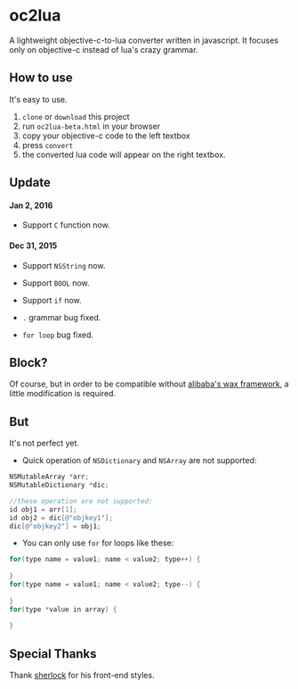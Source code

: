 # oc2lua

A lightweight objective-c-to-lua converter written in javascript. It focuses only on objective-c instead of lua's crazy grammar.

How to use
----------

It's easy to use.

1. `clone` or `download` this project
2. run `oc2lua-beta.html` in your browser
3. copy your objective-c code to the left textbox
4. press `convert`
5. the converted lua code will appear on the right textbox.

Update
----------

#### Jan 2, 2016

* Support `C` function now.

#### Dec 31, 2015

* Support `NSString` now.

* Support `BOOL` now.

* Support `if` now.

* `.` grammar bug fixed.

* `for loop` bug fixed.

Block?
----------

Of course, but in order to be compatible without [alibaba's wax framework](http://github.com/alibaba/wax), a little modification is required.

But
----------
It's not perfect yet.

* Quick operation of `NSDictionary` and `NSArray` are not supported:

``` objective-c
NSMutableArray *arr;
NSMutableDictionary *dic;

//these operation are not supported:
id obj1 = arr[1];
id obj2 = dic[@"objkey1"];
dic[@"objkey2"] = obj1;
```

* You can only use `for` for loops like these:

``` objective-c
for(type name = value1; name < value2; type++) {
	
}
for(type name = value1; name < value2; type--) {
	
}
for(type *value in array) {
	
}
```

Special Thanks
----------
Thank [sherlock](https://github.com/sherlock917/node-online) for his front-end styles.